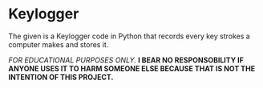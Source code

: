 # Keylogger
The given is a Keylogger code in Python that records every key strokes a computer makes and stores it.

*FOR EDUCATIONAL PURPOSES ONLY.*
**I BEAR NO RESPONSOBILITY IF ANYONE USES IT TO HARM SOMEONE ELSE BECAUSE THAT IS NOT THE INTENTION OF THIS PROJECT.**
